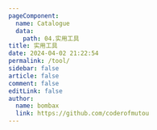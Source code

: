 ```yaml
---
pageComponent:
  name: Catalogue
  data:
    path: 04.实用工具
title: 实用工具
date: 2024-04-02 21:22:54
permalink: /tool/
sidebar: false
article: false
comment: false
editLink: false
author: 
  name: bombax
  link: https://github.com/coderofmutou
---
```

